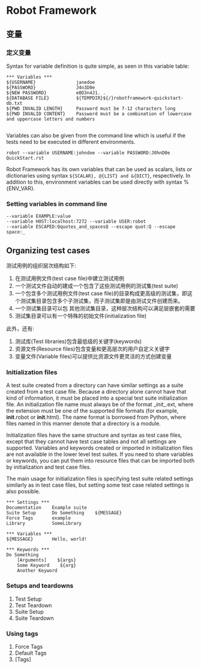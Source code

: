 # Robot Framework




## 变量
### 定义变量
Syntax for variable definition is quite simple, as seen in this variable table:

```
*** Variables ***
${USERNAME}               janedoe
${PASSWORD}               J4n3D0e
${NEW PASSWORD}           e0D3n4J1. . 
${DATABASE FILE}          ${TEMPDIR}${/}robotframework-quickstart-db.txt
${PWD INVALID LENGTH}     Password must be 7-12 characters long
${PWD INVALID CONTENT}    Password must be a combination of lowercase and uppercase letters and numbers


```


Variables can also be given from the command line which is useful if the tests need to be executed in different environments.

```
robot --variable USERNAME:johndoe --variable PASSWORD:J0hnD0e QuickStart.rst

```


Robot Framework has its own variables that can be used as scalars, lists or dictionaries using syntax 
```${SCALAR}, @{LIST} and &{DICT}```, respectively. In addition to this, environment variables can be used directly with syntax %{ENV_VAR}.



### Setting variables in command line
```
--variable EXAMPLE:value
--variable HOST:localhost:7272 --variable USER:robot
--variable ESCAPED:Qquotes_and_spacesQ --escape quot:Q --escape space:_
```



## Organizing test cases

测试用例的组织层次结构如下:
1. 在测试用例文件(test case file)中建立测试用例2. 一个测试文件自动的建成一个包含了这些测试用例的测试集(test suite)3. 一个包含多个测试用例文件(test case file)的目录构成更高级的测试集，即这个测试集目录包含多个子测试集，而子测试集即是由测试文件创建而来。4. 一个测试集目录可以包 其他测试集目录，这种层次结构可以满足层嵌套的需要5. 测试集目录可以有一个特殊的初始文件(initialization file) 

此外，还有:
1. 测试库(Test libraries)包含最低级的关键字(keywords)2. 资源文件(Resource files)包含变量和更高层次的用户自定义关键字   
3. 变量文件(Variable files)可以提供比资源文件更灵活的方式创建变量

### Initialization files
A test suite created from a directory can have similar settings as a suite created from a test case file. Because a directory alone cannot have that kind of information, it must be placed into a special test suite initialization file. An initialization file name must always be of the format \__init__.ext, where the extension must be one of the supported file formats (for example, __init__.robot or __init__.html). The name format is borrowed from Python, where files named in this manner denote that a directory is a module.

Initialization files have the same structure and syntax as test case files, except that they cannot have test case tables and not all settings are supported. Variables and keywords created or imported in initialization files are not available in the lower level test suites. If you need to share variables or keywords, you can put them into resource files that can be imported both by initialization and test case files.

The main usage for initialization files is specifying test suite related settings similarly as in test case files, but setting some test case related settings is also possible. 

```
*** Settings ***
Documentation    Example suite
Suite Setup      Do Something    ${MESSAGE}
Force Tags       example
Library          SomeLibrary

*** Variables ***
${MESSAGE}       Hello, world!

*** Keywords ***
Do Something
    [Arguments]    ${args}
    Some Keyword    ${arg}
    Another Keyword

```
### Setups and teardowns

1. Test Setup
2. Test Teardown
3. Suite Setup
4. Suite Teardown

### Using tags
1. Force Tags
2. Default Tags
3. [Tags]


